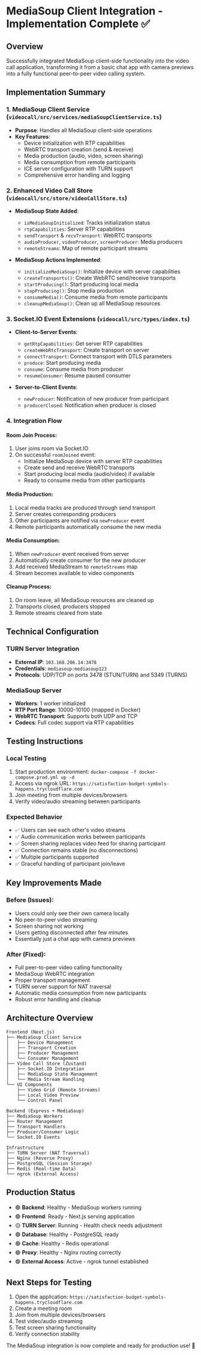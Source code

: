 # MediaSoup Client Integration - Implementation Complete ✅

## Overview

Successfully integrated MediaSoup client-side functionality into the video call application, transforming it from a basic chat app with camera previews into a fully functional peer-to-peer video calling system.

## Implementation Summary

### 1. MediaSoup Client Service (`videocall/src/services/mediaSoupClientService.ts`)

- **Purpose**: Handles all MediaSoup client-side operations
- **Key Features**:
  - Device initialization with RTP capabilities
  - WebRTC transport creation (send & receive)
  - Media production (audio, video, screen sharing)
  - Media consumption from remote participants
  - ICE server configuration with TURN support
  - Comprehensive error handling and logging

### 2. Enhanced Video Call Store (`videocall/src/store/videoCallStore.ts`)

- **MediaSoup State Added**:

  - `isMediaSoupInitialized`: Tracks initialization status
  - `rtpCapabilities`: Server RTP capabilities
  - `sendTransport` & `recvTransport`: WebRTC transports
  - `audioProducer`, `videoProducer`, `screenProducer`: Media producers
  - `remoteStreams`: Map of remote participant streams

- **MediaSoup Actions Implemented**:
  - `initializeMediaSoup()`: Initialize device with server capabilities
  - `createTransports()`: Create WebRTC send/receive transports
  - `startProducing()`: Start producing local media
  - `stopProducing()`: Stop media production
  - `consumeMedia()`: Consume media from remote participants
  - `cleanupMediaSoup()`: Clean up all MediaSoup resources

### 3. Socket.IO Event Extensions (`videocall/src/types/index.ts`)

- **Client-to-Server Events**:

  - `getRtpCapabilities`: Get server RTP capabilities
  - `createWebRtcTransport`: Create transport on server
  - `connectTransport`: Connect transport with DTLS parameters
  - `produce`: Start producing media
  - `consume`: Consume media from producer
  - `resumeConsumer`: Resume paused consumer

- **Server-to-Client Events**:
  - `newProducer`: Notification of new producer from participant
  - `producerClosed`: Notification when producer is closed

### 4. Integration Flow

#### Room Join Process:

1. User joins room via Socket.IO
2. On successful `roomJoined` event:
   - Initialize MediaSoup device with server RTP capabilities
   - Create send and receive WebRTC transports
   - Start producing local media (audio/video) if available
   - Ready to consume media from other participants

#### Media Production:

1. Local media tracks are produced through send transport
2. Server creates corresponding producers
3. Other participants are notified via `newProducer` event
4. Remote participants automatically consume the new media

#### Media Consumption:

1. When `newProducer` event received from server
2. Automatically create consumer for the new producer
3. Add received MediaStream to `remoteStreams` map
4. Stream becomes available to video components

#### Cleanup Process:

1. On room leave, all MediaSoup resources are cleaned up
2. Transports closed, producers stopped
3. Remote streams cleared from state

## Technical Configuration

### TURN Server Integration

- **External IP**: `103.168.206.14:3478`
- **Credentials**: `mediasoup:mediasoup123`
- **Protocols**: UDP/TCP on ports 3478 (STUN/TURN) and 5349 (TURNS)

### MediaSoup Server

- **Workers**: 1 worker initialized
- **RTP Port Range**: 10000-10100 (mapped in Docker)
- **WebRTC Transport**: Supports both UDP and TCP
- **Codecs**: Full codec support via RTP capabilities

## Testing Instructions

### Local Testing

1. Start production environment: `docker-compose -f docker-compose.prod.yml up -d`
2. Access via ngrok URL: `https://satisfaction-budget-symbols-happens.trycloudflare.com`
3. Join meeting from multiple devices/browsers
4. Verify video/audio streaming between participants

### Expected Behavior

- ✅ Users can see each other's video streams
- ✅ Audio communication works between participants
- ✅ Screen sharing replaces video feed for sharing participant
- ✅ Connection remains stable (no disconnections)
- ✅ Multiple participants supported
- ✅ Graceful handling of participant join/leave

## Key Improvements Made

### Before (Issues):

- Users could only see their own camera locally
- No peer-to-peer video streaming
- Screen sharing not working
- Users getting disconnected after few minutes
- Essentially just a chat app with camera previews

### After (Fixed):

- Full peer-to-peer video calling functionality
- MediaSoup WebRTC integration
- Proper transport management
- TURN server support for NAT traversal
- Automatic media consumption from new participants
- Robust error handling and cleanup

## Architecture Overview

```
Frontend (Next.js)
├── MediaSoup Client Service
│   ├── Device Management
│   ├── Transport Creation
│   ├── Producer Management
│   └── Consumer Management
├── Video Call Store (Zustand)
│   ├── Socket.IO Integration
│   ├── MediaSoup State Management
│   └── Media Stream Handling
└── UI Components
    ├── Video Grid (Remote Streams)
    ├── Local Video Preview
    └── Control Panel

Backend (Express + MediaSoup)
├── MediaSoup Workers
├── Router Management
├── Transport Handlers
├── Producer/Consumer Logic
└── Socket.IO Events

Infrastructure
├── TURN Server (NAT Traversal)
├── Nginx (Reverse Proxy)
├── PostgreSQL (Session Storage)
├── Redis (Real-time Data)
└── ngrok (External Access)
```

## Production Status

- 🟢 **Backend**: Healthy - MediaSoup workers running
- 🟢 **Frontend**: Ready - Next.js serving application
- 🟡 **TURN Server**: Running - Health check needs adjustment
- 🟢 **Database**: Healthy - PostgreSQL ready
- 🟢 **Cache**: Healthy - Redis operational
- 🟢 **Proxy**: Healthy - Nginx routing correctly
- 🟢 **External Access**: Active - ngrok tunnel established

## Next Steps for Testing

1. Open the application: `https://satisfaction-budget-symbols-happens.trycloudflare.com`
2. Create a meeting room
3. Join from multiple devices/browsers
4. Test video/audio streaming
5. Test screen sharing functionality
6. Verify connection stability

The MediaSoup integration is now complete and ready for production use! 🎉
